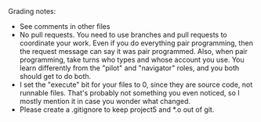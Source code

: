 Grading notes:
* See comments in other files
* No pull requests.  You need to use branches and pull requests to
  coordinate your work.  Even if you do everything pair programming,
  then the request message can say it was pair programmed.  Also, when
  pair programming, take turns who types and whose account you use.
  You learn differently from the "pilot" and "navigator" roles, and you
  both should get to do both.
* I set the "execute" bit for your files to 0, since they are source code,
  not runnable files.  That's probably not something you even noticed, so
  I mostly mention it in case you wonder what changed.
* Please create a .gitignore to keep project5 and *.o out of git.
